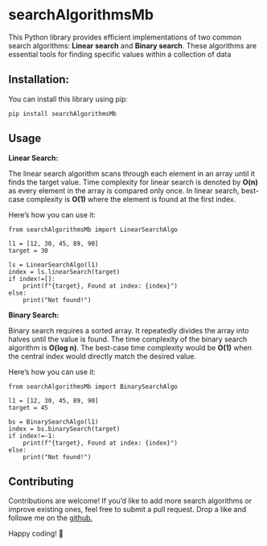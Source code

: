 
# searchAlgorithmsMb
This Python library provides efficient implementations of two common search algorithms: **Linear search** and **Binary search**. These algorithms are essential tools for finding specific values within a collection of data

## Installation:
You can install this library using pip:

```
pip install searchAlgorithmsMb

```


## Usage
**Linear Search:**

The linear search algorithm scans through each element in an array until it finds the target value. Time complexity for linear search is denoted by **O(n)** as every element in the array is compared only once. In linear search, best-case complexity is **O(1)** where the element is found at the first index.

Here’s how you can use it:

```
from searchAlgorithmsMb import LinearSearchAlgo

l1 = [12, 30, 45, 89, 90]
target = 30

ls = LinearSearchAlgo(l1)
index = ls.linearSearch(target)
if index!=[]:
    print(f"{target}, Found at index: {index}")
else:
    print("Not found!")

```

**Binary Search:**

Binary search requires a sorted array. It repeatedly divides the array into halves until the value is found. The time complexity of the binary search algorithm is **O(log n)**. The best-case time complexity would be **O(1)** when the central index would directly match the desired value.

Here’s how you can use it:

```
from searchAlgorithmsMb import BinarySearchAlgo

l1 = [12, 30, 45, 89, 90]
target = 45

bs = BinarySearchAlgo(l1)
index = bs.binarySearch(target)
if index!=-1:
    print(f"{target}, Found at index: {index}")
else:
    print("Not found!")
```
## Contributing
Contributions are welcome! If you’d like to add more search algorithms or improve existing ones, feel free to submit a pull request. Drop a like and followe me on the [github.](https://github.com/mrinmoyxb)

Happy coding! 🚀
